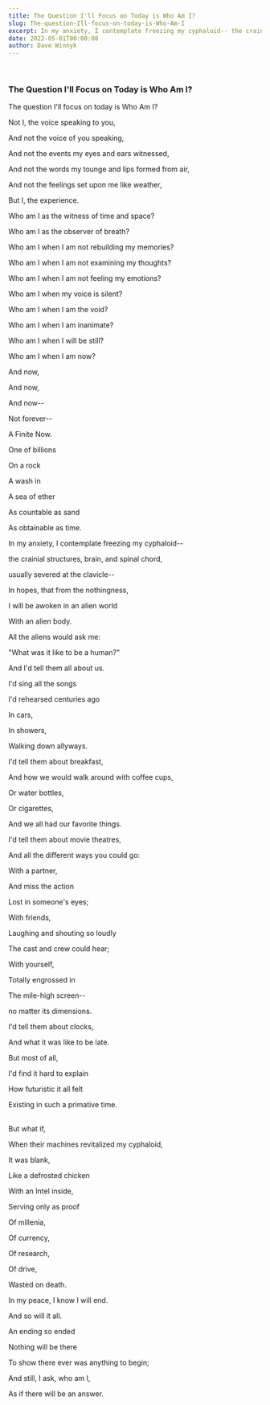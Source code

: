 ```yaml
---
title: The Question I'll Focus on Today is Who Am I?
slug: The-question-Ill-focus-on-today-is-Who-Am-I
excerpt: In my anxiety, I contemplate freezing my cyphaloid-- the crainial structures, brain, and spinal chord, usually severed at the clavicle-- in hopes, that from the nothingness, I will be awoken in an alien world 
date: 2022-05-01T00:00:00
author: Dave Winnyk 
---
```

<br>

### The Question I'll Focus on Today is Who Am I?

The question I'll focus on today is Who Am I? 

Not I, the voice speaking to you,

And not the voice of you speaking,

And not the events my eyes and ears witnessed,

And not the words my tounge and lips formed from air,

And not the feelings set upon me like weather, 

But I, the experience. 

Who am I as the witness of time and space? 

Who am I as the observer of breath? 

Who am I when I am not rebuilding my memories? 

Who am I when I am not examining my thoughts? 

Who am I when I am not feeling my emotions? 

Who am I when my voice is silent? 

Who am I when I am the void? 

Who am I when I am inanimate? 

Who am I when I will be still? 

Who am I when I am now? 

And now, 

And now, 

And now--

Not forever-- 

A Finite Now.

One of billions 

On a rock 

A wash in 

A sea of ether

As countable as sand 

As obtainable as time.
<br>

In my anxiety, I contemplate freezing my cyphaloid-- 

the crainial structures, brain, and spinal chord,

usually severed at the clavicle-- 

In hopes, that from the nothingness,

I will be awoken in an alien world 

With an alien body. 

All the aliens would ask me: 

"What was it like to be a human?" 

And I'd tell them all about us. 

I'd sing all the songs 

I'd rehearsed centuries ago 

In cars, 

In showers, 

Walking down allyways.

I'd tell them about breakfast, 

And how we would walk around with coffee cups, 

Or water bottles, 

Or cigarettes, 

And we all had our favorite things. 

I'd tell them about movie theatres, 

And all the different ways you could go: 

With a partner, 

And miss the action 

Lost in someone's eyes; 

With friends, 

Laughing and shouting so loudly

The cast and crew could hear; 

With yourself, 

Totally engrossed in 

The mile-high screen--

no matter its dimensions. 

I'd tell them about clocks, 

And what it was like to be late.  

But most of all, 

I'd find it hard to explain 

How futuristic it all felt 

Existing in such a primative time.  
<br>

But what if,

When their machines revitalized my cyphaloid, 

It was blank,  

Like a defrosted chicken

With an Intel inside,  

Serving only as proof 

Of millenia,

Of currency, 

Of research, 

Of drive, 

Wasted on death. 
<br>

In my peace, I know I will end. 

And so will it all. 

An ending so ended 

Nothing will be there 

To show there ever was anything to begin; 
<br>

And still, I ask, who am I, 

As if there will be an answer. 